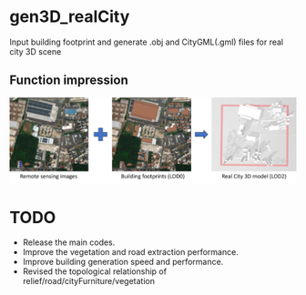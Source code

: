 # gen3D_realCity
Input building footprint and generate .obj and CityGML(.gml) files for real city 3D scene



Function impression
----------------
![Function impression](./res_example/total_image1.jpg)

# TODO

- Release the main codes. 
- Improve the vegetation and road extraction performance.
- Improve building generation speed and performance.
- Revised the topological relationship of relief/road/cityFurniture/vegetation